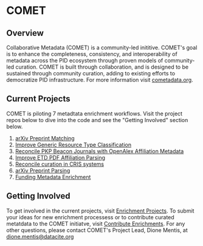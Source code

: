 # COMET

## Overview

Collaborative Metadata (COMET) is a community-led inititive. COMET's goal is to enhance the completeness, consistency, and interoperability of metadata across the PID ecosystem through proven models of community-led curation. COMET is built through collaboration, and is designed to be sustained through community curation, adding to existing efforts to democratize PID infrastructure. For more information visit [cometadata.org](https://www.cometadata.org/). 

## Current Projects

COMET is piloting 7 metadtata enrichment workflows. Visit the project repos below to dive into the code and see the "Getting Involved" section below.  

1. [arXiv Preprint Matching](https://github.com/cometadata/arxiv-preprint-matching)
2. [Improve Generic Resource Type Classification](https://github.com/cometadata/improve-generic-resource-type-classifications)
4. [Reconcile PKP Beacon Journals with OpenAlex Affiliation Metadata](https://github.com/cometadata/reconcile-pkp-beacon-journals-w-openalex-affiliation-metadata)
5. [Improve ETD PDF Affiliation Parsing](https://github.com/cometadata/improve-etd-pdf-affiliation-parsing)
6. [Reconcile curation in CRIS systems](https://github.com/cometadata/reconcile-curation-in-cris-systems)
7. [arXiv Preprint Parsing](https://github.com/cometadata/arxiv-preprint-parsing)
8. [Funding Metadata Enrichment](https://github.com/cometadata/funding-metadata-enrichment) 

## Getting Involved 

To get involved in the current projects, visit [Enrichment Projects](https://www.cometadata.org/enrichment-projects). To submit your ideas for new enrichment processess or to contribute curated metatdata to the COMET initiatve, visit [Contribute Enrichments](https://www.cometadata.org/contribute-enrichments). For any other questions, please contact COMET's Project Lead, Dione Mentis, at [dione.mentis@datacite.org](mailto:dione.mentis@datacite.org)
